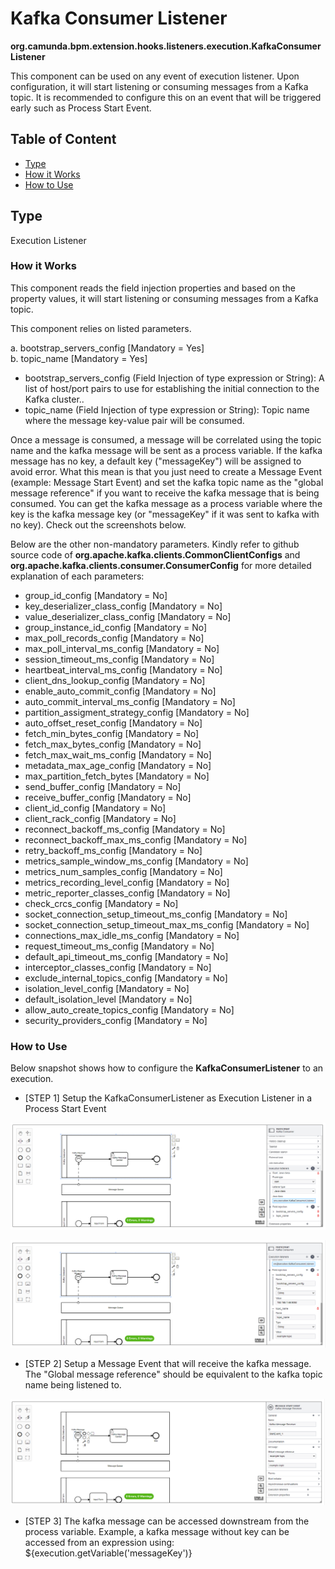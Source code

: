 # Kafka Consumer Listener 

**org.camunda.bpm.extension.hooks.listeners.execution.KafkaConsumerListener**

This component can be used on any event of execution listener.  Upon configuration, it will start listening or consuming messages from a Kafka topic.  It is recommended to configure this on an event that will be triggered early such as Process Start Event.

## Table of Content
* [Type](#type)
* [How it Works](#how-it-works)
* [How to Use](#how-to-use)

## Type

Execution Listener

### How it Works

This component reads the field injection properties and based on the property values, it will start listening or consuming messages from a Kafka topic.

This component relies on listed parameters. 

a. bootstrap_servers_config [Mandatory = Yes]  
b. topic_name [Mandatory = Yes]  

- bootstrap_servers_config (Field Injection of type expression or String): A list of host/port pairs to use for establishing the initial connection to the Kafka cluster..
- topic_name (Field Injection of type expression or String): Topic name where the message key-value pair will be consumed.

Once a message is consumed, a message will be correlated using the topic name and the kafka message will be sent as a process variable.  If the kafka message has no key, a default key ("messageKey") will be assigned to avoid error.  What this mean is that you just need to create a Message Event (example: Message Start Event) and set the kafka topic name as the "global message reference" if you want to receive the kafka message that is being consumed.  You can get the kafka message as a process variable where the key is the kafka message key (or "messageKey" if it was sent to kafka with no key).  Check out the screenshots below.

Below are the other non-mandatory parameters.  Kindly refer to github source code of **org.apache.kafka.clients.CommonClientConfigs** and **org.apache.kafka.clients.consumer.ConsumerConfig** for more detailed explanation of each parameters:

- group_id_config [Mandatory = No]
- key_deserializer_class_config [Mandatory = No]
- value_deserializer_class_config [Mandatory = No]
- group_instance_id_config [Mandatory = No]
- max_poll_records_config [Mandatory = No]
- max_poll_interval_ms_config [Mandatory = No]
- session_timeout_ms_config [Mandatory = No]
- heartbeat_interval_ms_config [Mandatory = No]
- client_dns_lookup_config [Mandatory = No]
- enable_auto_commit_config [Mandatory = No]
- auto_commit_interval_ms_config [Mandatory = No]
- partition_assigment_strategy_config [Mandatory = No]
- auto_offset_reset_config [Mandatory = No]
- fetch_min_bytes_config [Mandatory = No]
- fetch_max_bytes_config [Mandatory = No]
- fetch_max_wait_ms_config [Mandatory = No]
- metadata_max_age_config [Mandatory = No]
- max_partition_fetch_bytes [Mandatory = No]
- send_buffer_config [Mandatory = No]
- receive_buffer_config [Mandatory = No]
- client_id_config [Mandatory = No]
- client_rack_config [Mandatory = No]
- reconnect_backoff_ms_config [Mandatory = No]
- reconnect_backoff_max_ms_config [Mandatory = No]
- retry_backoff_ms_config [Mandatory = No]
- metrics_sample_window_ms_config [Mandatory = No]
- metrics_num_samples_config [Mandatory = No]
- metrics_recording_level_config [Mandatory = No]
- metric_reporter_classes_config [Mandatory = No]
- check_crcs_config [Mandatory = No]
- socket_connection_setup_timeout_ms_config [Mandatory = No]
- socket_connection_setup_timeout_max_ms_config [Mandatory = No]
- connections_max_idle_ms_config [Mandatory = No]
- request_timeout_ms_config [Mandatory = No]
- default_api_timeout_ms_config [Mandatory = No]
- interceptor_classes_config [Mandatory = No]
- exclude_internal_topics_config [Mandatory = No]
- isolation_level_config [Mandatory = No]
- default_isolation_level [Mandatory = No]
- allow_auto_create_topics_config [Mandatory = No]
- security_providers_config [Mandatory = No]


### How to Use

Below snapshot shows how to configure the **KafkaConsumerListener** to an execution. 

* [STEP 1]  Setup the KafkaConsumerListener as Execution Listener in a Process Start Event

![Kafka Consumer Listener - Snapshot](./images/kafkaconsumer-snp1.png)

![Kafka Consumer Listener - Snapshot](./images/kafkaconsumer-snp2.png)

* [STEP 2] Setup a Message Event that will receive the kafka message.  The "Global message reference" should be equivalent to the kafka topic name being listened to.

![Kafka Consumer Listener - Snapshot](./images/kafkaconsumer-snp3.png)

* [STEP 3] The kafka message can be accessed downstream from the process variable.  Example, a kafka message without key can be accessed from an expression using: ${execution.getVariable('messageKey')}


